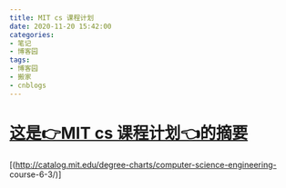 ```yaml
---
title: MIT cs 课程计划
date: 2020-11-20 15:42:00
categories:
- 笔记
- 博客园
tags:
- 博客园
- 搬家
- cnblogs
---
```

# [这是👉MIT cs 课程计划👈的摘要](../../../../2020/11/20/cnblog_14013560/)
<!--more-->
[(http://catalog.mit.edu/degree-charts/computer-science-engineering-
course-6-3/)]


